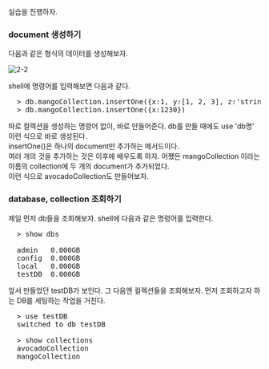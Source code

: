 <p>실습을 진행하자.</p>

### document 생성하기
<p>다음과 같은 형식의 데이터를 생성해보자.</p>
<img src="#" alt="2-2" />

<p>shell에 명령어를 입력해보면 다음과 같다.</p>

<pre>
  > db.mangoCollection.insertOne({x:1, y:[1, 2, 3], z:'string'})
  > db.mangoCollection.insertOne({x:1230})
</pre>

<p>따로 컬렉션을 생성하는 명령어 없이, 바로 만들어준다. db를 만들 때에도 use 'db명' 이런 식으로 바로 생성된다.<br />insertOne()은 하나의 document만 추가하는 메서드이다.<br />여러 개의 것을 추가하는 것은 이후에 배우도록 하자. 어쨌든 mangoCollection 이라는 이름의 collection에 두 개의 document가 추가되었다.<br />이런 식으로 avocadoCollection도 만들어보자.</p>

### database, collection 조회하기
<p>제일 먼저 db들을 조회해보자. shell에 다음과 같은 명령어를 입력한다.</p>

<pre>
  > show dbs
  
  admin   0.000GB
  config  0.000GB
  local   0.000GB
  testDB  0.000GB
</pre>

<p>앞서 만들었던 testDB가 보인다. 그 다음엔 컬렉션들을 조회해보자. 먼저 조회하고자 하는 DB를 세팅하는 작업을 거친다.</p>

<pre>
  > use testDB
  switched to db testDB
  
  > show collections
  avocadoCollection
  mangoCollection
</pre>
